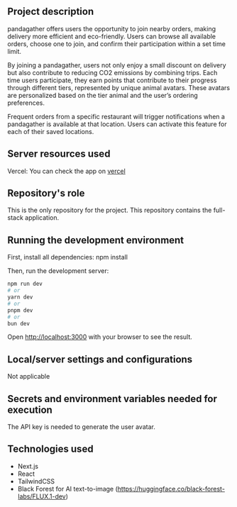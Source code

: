 ## Project description

pandagather offers users the opportunity to join nearby orders, making delivery more efficient and eco-friendly. Users can browse all available orders, choose one to join, and confirm their participation within a set time limit.

By joining a pandagather, users not only enjoy a small discount on delivery but also contribute to reducing CO2 emissions by combining trips. Each time users participate, they earn points that contribute to their progress through different tiers, represented by unique animal avatars. These avatars are personalized based on the tier animal and the user’s ordering preferences.

Frequent orders from a specific restaurant will trigger notifications when a pandagather is available at that location. Users can activate this feature for each of their saved locations.

## Server resources used

Vercel:
You can check the app on [vercel](https://hack-42-sg-rosy.vercel.app/)

## Repository's role

This is the only repository for the project.
This repository contains the full-stack application.

## Running the development environment

First, install all dependencies:
npm install

Then, run the development server:

```bash
npm run dev
# or
yarn dev
# or
pnpm dev
# or
bun dev
```

Open [http://localhost:3000](http://localhost:3000) with your browser to see the result.

## Local/server settings and configurations

Not applicable

## Secrets and environment variables needed for execution

The API key is needed to generate the user avatar.

## Technologies used

- Next.js
- React
- TailwindCSS
- Black Forest for AI text-to-image (https://huggingface.co/black-forest-labs/FLUX.1-dev)
